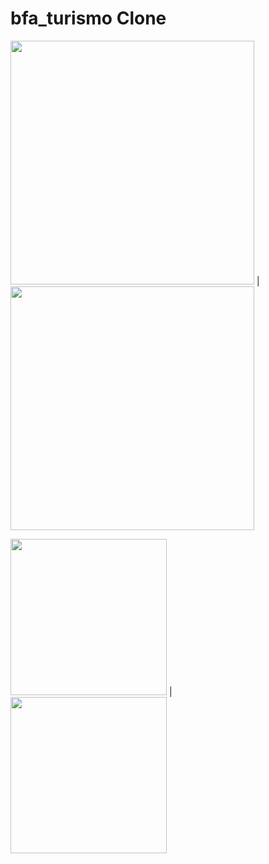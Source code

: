# bfa_turismo Clone



 <img width="390px"  src="https://github.com/eliezerantonio/bfa_turismo-clone-/blob/main/bfa_turismo_clone/screen_shots/01gif.gif"> |  <img width="390"  src="https://github.com/eliezerantonio/bfa_turismo-clone-/blob/main/bfa_turismo_clone/screen_shots/02gif.gif">
 
 
  <img width="250px"  src="https://github.com/eliezerantonio/bfa_turismo-clone-/blob/main/bfa_turismo_clone/screen_shots/04.png">  |  <img width="250px"  src="https://github.com/eliezerantonio/bfa_turismo-clone-/blob/main/bfa_turismo_clone/screen_shots/05.png">

